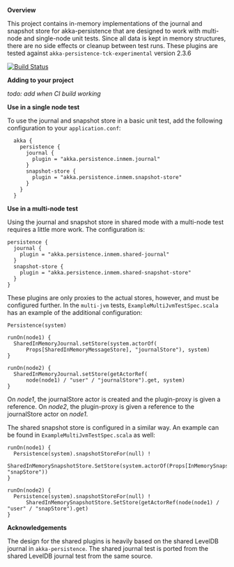 **Overview**

This project contains in-memory implementations of the journal and snapshot store for akka-persistence that are designed to work with multi-node and single-node unit tests.  Since all data is kept in memory structures, there are no side effects or cleanup between test runs.  These plugins are tested against `akka-persistence-tck-experimental` version 2.3.6

[![Build Status](https://travis-ci.org/jdgoldie/akka-persistence-shared-inmemory.svg)](https://travis-ci.org/jdgoldie/akka-persistence-shared-inmemory)

**Adding to your project**

*todo: add when CI build working*


**Use in a single node test**

To use the journal and snapshot store in a basic unit test, add the following configuration to your `application.conf`:

      akka {
        persistence {
          journal {
            plugin = "akka.persistence.inmem.journal"
          }
          snapshot-store {
            plugin = "akka.persistence.inmem.snapshot-store"
          }
        }
      }


**Use in a multi-node test**

Using the journal and snapshot store in shared mode with a multi-node test requires a little more work.  The configuration is:

	persistence {
	  journal {
	    plugin = "akka.persistence.inmem.shared-journal"
	  }
	  snapshot-store {
	    plugin = "akka.persistence.inmem.shared-snapshot-store"
	  }
	}
	
These plugins are only proxies to the actual stores, however, and must be configured further.  In the `multi-jvm` tests, `ExampleMultiJvmTestSpec.scala` has an example of the additional configuration:

	Persistence(system)
	
	runOn(node1) {
	  SharedInMemoryJournal.setStore(system.actorOf(
	      Props[SharedInMemoryMessageStore], "journalStore"), system)
	}
	
	runOn(node2) {
	  SharedInMemoryJournal.setStore(getActorRef(
	      node(node1) / "user" / "journalStore").get, system)
	}
	
	
	
On *node1*, the journalStore actor is created and the plugin-proxy is given a reference.  On *node2*, the plugin-proxy is given a reference to the journalStore actor on *node1*.

The shared snapshot store is configured in a similar way.  An example can be found in `ExampleMultiJvmTestSpec.scala` as well:

	runOn(node1) {
	  Persistence(system).snapshotStoreFor(null) ! 
	      SharedInMemorySnapshotStore.SetStore(system.actorOf(Props[InMemorySnapshotStore], "snapStore"))
	}
	
	runOn(node2) {
	  Persistence(system).snapshotStoreFor(null) ! 
	      SharedInMemorySnapshotStore.SetStore(getActorRef(node(node1) / "user" / "snapStore").get)
	}
	
	
	
**Acknowledgements**

The design for the shared plugins is heavily based on the shared LevelDB journal in `akka-persistence`.  The shared journal test is ported from the shared LevelDB journal test from the same source.    
